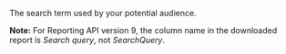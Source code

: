 The search term used by your potential audience.

**Note:** For Reporting API version 9, the column name in the downloaded report is *Search query*, not *SearchQuery*.
